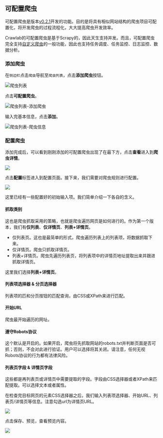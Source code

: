 ## 可配置爬虫

可配置爬虫是版本[v0.2.1](https://github.com/tikazyq/crawlab/releases/tag/v0.2.1)开发的功能。目的是将具有相似网站结构的爬虫项目可配置化，将开发爬虫的过程流程化，大大提高爬虫开发效率。

Crawlab的可配置爬虫是基于Scrapy的，因此天生支持并发。而且，可配置爬虫完全支持[自定义爬虫](/Usage/Spider/CustomizedSpider)的一般功能，因此也支持任务调度、任务监控、日志监控、数据分析。

### 添加爬虫

在`侧边栏`点击`爬虫`导航至`爬虫列表`，点击**添加爬虫**按钮。

![爬虫列表](https://user-gold-cdn.xitu.io/2019/5/27/16af74ec408111a7?w=1662&h=702&f=png&s=98898)

点击**可配置爬虫**。

![爬虫列表-添加爬虫](https://user-gold-cdn.xitu.io/2019/5/27/16af74f4c75346da?w=1667&h=703&f=png&s=92067)

输入完基本信息，点击**添加**。

![爬虫列表-爬虫信息](https://user-gold-cdn.xitu.io/2019/5/27/16af751c5d8d984d?w=1666&h=688&f=png&s=90926)

### 配置爬虫

添加完成后，可以看到刚刚添加的可配置爬虫出现了在最下方，点击**查看**进入到**爬虫详情**。

![](https://user-gold-cdn.xitu.io/2019/5/27/16af754c6f000698?w=1645&h=739&f=png&s=103908)

点击**配置**标签进入到配置页面。接下来，我们需要对爬虫规则进行配置。

![](https://user-gold-cdn.xitu.io/2019/5/27/16af756d003eae66?w=1659&h=726&f=png&s=92224)

这里已经有一些配置好的初始输入项。我们简单介绍一下各自的含义。

#### 抓取类别

这也是爬虫抓取采用的策略，也就是爬虫遍历网页是如何进行的。作为第一个版本，我们有**仅列表**、**仅详情页**、**列表+详情页**。
- 仅列表页。这也是最简单的形式，爬虫遍历列表上的列表项，将数据抓取下来。
- 仅详情页。爬虫只抓取详情页。
- 列表+详情页。爬虫先遍历列表页，将列表项中的详情页地址提取出来并跟进抓取详情页。

这里我们选择**列表+详情页**。

#### 列表项选择器 & 分页选择器

列表项的匹和分页按钮的匹配查询，由CSS或XPath来进行匹配。

#### 开始URL

爬虫最开始遍历的网址。

#### 遵守Robots协议

这个默认是开启的。如果开启，爬虫将先抓取网站的robots.txt并判断页面是否可抓；否则，不会对此进行验证。用户可以选择将其关闭。请注意，任何无视Robots协议的行为都有法律风险。

#### 列表页字段 & 详情页字段

这些都是再列表页或详情页中需要提取的字段。字段由CSS选择器或者XPath来匹配提取。可以选择文本或者属性。

在检查完目标网页的元素CSS选择器之后，我们输入列表项选择器、开始URL、列表页/详情页等信息。注意勾选url为详情页URL。

![](https://user-gold-cdn.xitu.io/2019/5/27/16af7685423c7d57?w=1653&h=873&f=png&s=117230)

点击保存、预览，查看预览内容。

![](https://user-gold-cdn.xitu.io/2019/5/27/16af769811d7bd0c?w=1720&h=663&f=png&s=123762)
